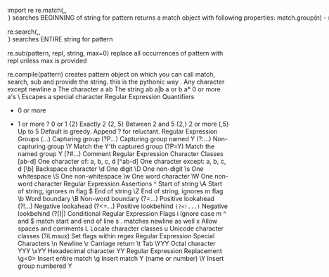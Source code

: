 import re
re.match(<pattern>,<string>,<option>)
	searches BEGINNING of string for pattern
	returns a match object with following properties:
	match.group(n) - returns nth group matched 
	match.groups() - returns all groups in a tuple

re.search(<pattern>,<string>,<option>)
	searches ENTIRE string for pattern

re.sub(pattern, repl, string, max=0)
	replace all occurrences of pattern with repl unless max is provided

re.compile(pattern)
	creates pattern object on which you can call match, search, sub and provide the string. this is the pythonic way
.	Any character except newline
a	The character a
ab	The string ab
a|b	a or b
a*	0 or more a's
\	Escapes a special character
Regular Expression Quantifiers
*	0 or more
+	1 or more
?	0 or 1
{2}	Exactly 2
{2, 5}	Between 2 and 5
{2,}	2 or more
(,5}	Up to 5
Default is greedy. Append ? for reluctant.
Regular Expression Groups
(...)	Capturing group
(?P<Y>...)	Capturing group named Y
(?:...)	Non-capturing group
\Y	Match the Y'th captured group
(?P=Y)	Match the named group Y
(?#...)	Comment
Regular Expression Character Classes
[ab-d]	One character of: a, b, c, d
[^ab-d]	One character except: a, b, c, d
[\b]	Backspace character
\d	One digit
\D	One non-digit
\s	One whitespace
\S	One non-whitespace
\w	One word character
\W	One non-word character
Regular Expression Assertions
^	Start of string
\A	Start of string, ignores m flag
$	End of string
\Z	End of string, ignores m flag
\b	Word boundary
\B	Non-word boundary
(?=...)	Positive lookahead
(?!...)	Negative lookahead
(?<=...)	Positive lookbehind
`(?<!...)`	Negative lookbehind
(?()|)	Conditional
Regular Expression Flags
i	Ignore case
m	^ and $ match start and end of line
s	. matches newline as well
x	Allow spaces and comments
L	Locale character classes
u	Unicode character classes
(?iLmsux)	Set flags within regex
Regular Expression Special Characters
\n	Newline
\r	Carriage return
\t	Tab
\YYY	Octal character YYY
\xYY	Hexadecimal character YY
Regular Expression Replacement
\g<0>	Insert entire match
\g<Y>	Insert match Y (name or number)
\Y	Insert group numbered Y